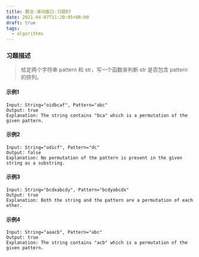 ```yaml
---
title: 算法-滑动窗口-习题07
date: 2021-04-07T11:20:05+08:00
draft: true
tags:
  - algorithms
---
```

### 习题描述
> 给定两个字符串 pattern 和 str，写一个函数来判断 str 是否包含 pattern 的排列。
#### 示例1
```
Input: String="oidbcaf", Pattern="abc"
Output: true
Explanation: The string contains "bca" which is a permutation of the given pattern.
```
#### 示例2
```
Input: String="odicf", Pattern="dc"
Output: false
Explanation: No permutation of the pattern is present in the given string as a substring.
```
#### 示例3
```
Input: String="bcdxabcdy", Pattern="bcdyabcdx"
Output: true
Explanation: Both the string and the pattern are a permutation of each other.
```
#### 示例4
```
Input: String="aaacb", Pattern="abc"
Output: true
Explanation: The string contains "acb" which is a permutation of the given pattern.
```
